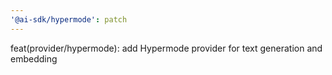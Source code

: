 ```yaml
---
'@ai-sdk/hypermode': patch
---
```


feat(provider/hypermode): add Hypermode provider for text generation and embedding
